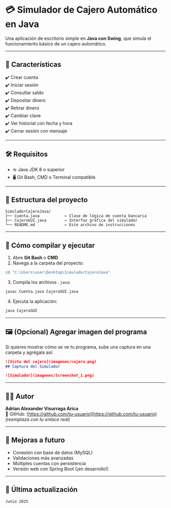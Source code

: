 
# 💳 Simulador de Cajero Automático en Java

Una aplicación de escritorio simple en **Java con Swing**, que simula el funcionamiento básico de un cajero automático.

---

## 🧩 Características

✔️ Crear cuenta  
✔️ Iniciar sesión  
✔️ Consultar saldo  
✔️ Depositar dinero  
✔️ Retirar dinero  
✔️ Cambiar clave  
✔️ Ver historial con fecha y hora  
✔️ Cerrar sesión con mensaje  

---

## 🛠️ Requisitos

- ☕ Java JDK 8 o superior
- 🖥️ Git Bash, CMD o Terminal compatible

---

## 📂 Estructura del proyecto

```
SimuladorCajeroJava/
├── Cuenta.java           ← Clase de lógica de cuenta bancaria
├── CajeroGUI.java        ← Interfaz gráfica del simulador
└── README.md             ← Este archivo de instrucciones
```

---

## 🚀 Cómo compilar y ejecutar

1. Abre **Git Bash** o **CMD**  
2. Navega a la carpeta del proyecto:

```bash
cd "C:\Users\user\Desktop\SimuladorCajeroJava"
```

3. Compila los archivos `.java`:

```bash
javac Cuenta.java CajeroGUI.java
```

4. Ejecuta la aplicación:

```bash
java CajeroGUI
```

---

## 🖼️ (Opcional) Agregar imagen del programa

Si quieres mostrar cómo se ve tu programa, sube una captura en una carpeta y agrégala así:

```markdown
![Vista del cajero](imagenes/cajero.png)
## Captura del Simulador

![Simulador](imagenes/Screenshot_1.png)

```

---

## 🧑‍💻 Autor

**Adrian Alexander Visurraga Arica**  
🔗 GitHub: [https://github.com/tu-usuario](https://github.com/tu-usuario) *(reemplaza con tu enlace real)*

---

## 🔄 Mejoras a futuro

- Conexión con base de datos (MySQL)
- Validaciones más avanzadas
- Múltiples cuentas con persistencia
- Versión web con Spring Boot (¡en desarrollo!)

---

## 📅 Última actualización

`Junio 2025`

